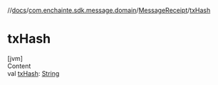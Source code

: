 //[docs](../../index.md)/[com.enchainte.sdk.message.domain](../index.md)/[MessageReceipt](index.md)/[txHash](tx-hash.md)

# txHash

[jvm]  
Content  
val [txHash](tx-hash.md): [String](https://kotlinlang.org/api/latest/jvm/stdlib/kotlin/-string/index.html)  



